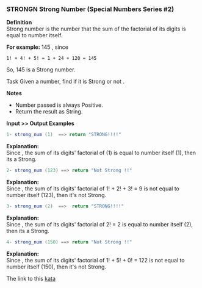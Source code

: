 ### STRONGN Strong Number (Special Numbers Series #2)

**Definition**  
Strong number is the number that the sum of the factorial of its digits is equal to number itself.  

**For example:** 145 , since  
```
1! + 4! + 5! = 1 + 24 + 120 = 145   
```
So, 145 is a Strong number.

Task
Given a number, find if it is Strong or not .

**Notes**  
* Number passed is always Positive.  
* Return the result as String.  

**Input >> Output Examples**  
```java
1- strong_num (1)  ==> return "STRONG!!!!"  
```
**Explanation:**  
Since , the sum of its digits' factorial of (1) is equal to number itself (1), then its a Strong.  
```java
2- strong_num (123) ==> return "Not Strong !!"  
```
**Explanation:**  
Since , the sum of its digits' factorial of 1! + 2! + 3! = 9 is not equal to number itself (123), then it's not Strong.  
```java
3- strong_num (2)  ==>  return "STRONG!!!!"  
```
**Explanation:**  
Since , the sum of its digits' factorial of 2! = 2 is equal to number itself (2), then its a Strong.  
```java
4- strong_num (150) ==> return "Not Strong !!"  
```
**Explanation:**  
Since , the sum of its digits' factorial of 1! + 5! + 0! = 122 is not equal to number itself (150), then it's not Strong.  

The link to this [kata](https://www.codewars.com/kata/strongn-strong-number-special-numbers-series-number-2/java)
